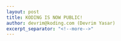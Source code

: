 ```yaml
---
layout: post
title: KODING IS NOW PUBLIC!
author: devrim@koding.com (Devrim Yasar)
excerpt_separator: "<!--more-->"
---
```


